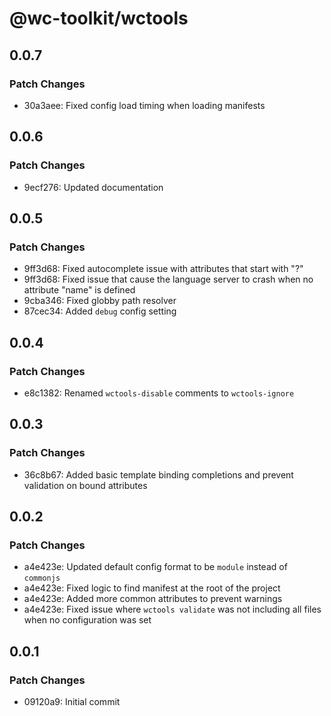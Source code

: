 # @wc-toolkit/wctools

## 0.0.7

### Patch Changes

- 30a3aee: Fixed config load timing when loading manifests

## 0.0.6

### Patch Changes

- 9ecf276: Updated documentation

## 0.0.5

### Patch Changes

- 9ff3d68: Fixed autocomplete issue with attributes that start with "?"
- 9ff3d68: Fixed issue that cause the language server to crash when no attribute "name" is defined
- 9cba346: Fixed globby path resolver
- 87cec34: Added `debug` config setting

## 0.0.4

### Patch Changes

- e8c1382: Renamed `wctools-disable` comments to `wctools-ignore`

## 0.0.3

### Patch Changes

- 36c8b67: Added basic template binding completions and prevent validation on bound attributes

## 0.0.2

### Patch Changes

- a4e423e: Updated default config format to be `module` instead of `commonjs`
- a4e423e: Fixed logic to find manifest at the root of the project
- a4e423e: Added more common attributes to prevent warnings
- a4e423e: Fixed issue where `wctools validate` was not including all files when no configuration was set

## 0.0.1

### Patch Changes

- 09120a9: Initial commit
